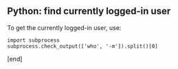 ## Python: find currently logged-in user

To get the currently logged-in user, use:

    import subprocess
    subprocess.check_output(['who', '-m']).split()[0]

[end]
